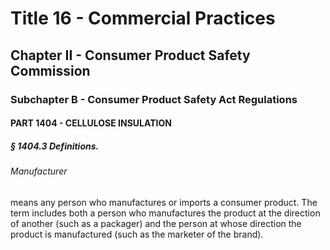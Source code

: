 
# Title 16 - Commercial Practices
## Chapter II - Consumer Product Safety Commission
### Subchapter B - Consumer Product Safety Act Regulations
#### PART 1404 - CELLULOSE INSULATION
##### § 1404.3 Definitions.
###### Manufacturer

means any person who manufactures or imports a consumer product. The term includes both a person who manufactures the product at the direction of another (such as a packager) and the person at whose direction the product is manufactured (such as the marketer of the brand).
